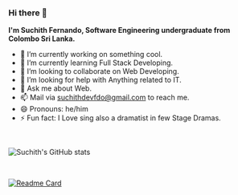 ### Hi there 👋
**I'm Suchith Fernando, Software Engineering undergraduate from Colombo Sri Lanka.**



- 🔭 I’m currently working on something cool.
- 🌱 I’m currently learning Full Stack Developing.
- 👯 I’m looking to collaborate on Web Developing.
- 🤔 I’m looking for help with Anything related to IT.
- 💬 Ask me about Web.
- 📫 Mail via suchithdevfdo@gmail.com to reach me.
- 😄 Pronouns: he/him
- ⚡ Fun fact: I Love sing also a dramatist in few Stage Dramas.
<br>

![Suchith's GitHub stats](https://github-readme-stats.vercel.app/api?username=Suchithfernando&theme=algolia&show_icons=true)

<br>

[![Readme Card](https://github-readme-stats.vercel.app/api/pin/?username=Suchithfernando&repo=github-readme-stats)](https://github.com/Suchithfernando/github-readme-stats)
